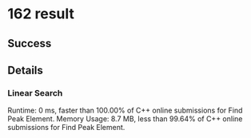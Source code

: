 # 162 result

## Success

## Details

### Linear Search

Runtime: 0 ms, faster than 100.00% of C++ online submissions for Find Peak Element.
Memory Usage: 8.7 MB, less than 99.64% of C++ online submissions for Find Peak Element.

